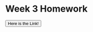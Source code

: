 # Week 3 Homework
<a href="https://todopost-udk.netlify.app">
    <button>Here is the Link!</button>
</a>